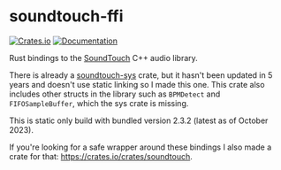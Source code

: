 # soundtouch-ffi

[![Crates.io](https://img.shields.io/crates/v/soundtouch-ffi.svg)](https://crates.io/crates/soundtouch-ffi)
[![Documentation](https://docs.rs/soundtouch-ffi/badge.svg)](https://docs.rs/soundtouch-ffi/)

Rust bindings to the [SoundTouch](https://codeberg.org/soundtouch/soundtouch) C++ audio library.

There is already a [soundtouch-sys](https://crates.io/crates/soundtouch-sys) crate, but it hasn't been updated in 5 years and doesn't use static linking so I made this one.
This crate also includes other structs in the library such as `BPMDetect` and `FIFOSampleBuffer`, which the sys crate is missing. 

This is static only build with bundled version 2.3.2 (latest as of October 2023).

If you're looking for a safe wrapper around these bindings I also made a crate for that: https://crates.io/crates/soundtouch.
